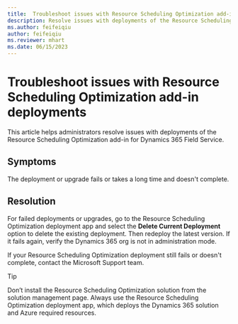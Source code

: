 ```yaml
---
title:  Troubleshoot issues with Resource Scheduling Optimization add-in deployments
description: Resolve issues with deployments of the Resource Scheduling Optimization add-in for Dynamics 365 Field Service.
ms.author: feifeiqiu
author: feifeiqiu
ms.reviewer: mhart
ms.date: 06/15/2023
---
```


# Troubleshoot issues with Resource Scheduling Optimization add-in deployments

This article helps administrators resolve issues with deployments of the Resource Scheduling Optimization add-in for Dynamics 365 Field Service.

## Symptoms

The deployment or upgrade fails or takes a long time and doesn't complete.

## Resolution

For failed deployments or upgrades, go to the Resource Scheduling Optimization deployment app and select the **Delete Current Deployment** option to delete the existing deployment. Then redeploy the latest version. If it fails again, verify the Dynamics 365 org is not in administration mode.

If your Resource Scheduling Optimization deployment still fails or doesn't complete, contact the Microsoft Support team.

> [!TIP]
> Don’t install the Resource Scheduling Optimization solution from the solution management page. Always use the Resource Scheduling Optimization deployment app, which deploys the Dynamics 365 solution and Azure required resources.

